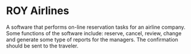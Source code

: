 # ROY Airlines
A software that performs on-line reservation tasks for an airline company. Some functions of the software include: reserve, cancel, review, change and generate some type of reports for the managers. The confirmation should be sent to the traveler.
